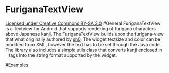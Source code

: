 # FuriganaTextView
[Licensed under Creative Commons BY-SA 3.0](http://creativecommons.org/licenses/by-sa/3.0/)
#General
FuriganaTextView is a Textview for Android that supports rendering of furigana characters above Japanese kanji.
The FuriganaTextView builds upon the furigana-view that what originally authored by [sh0](https://github.com/sh0/furigana-view). The widget textsize and color can be modified from XML, however the text has to be set through the Java code. The library also includes a simple utils class that converts kanji enclosed in <code> <ruby> </code> tags into the string format supported by the widget.

#Examples
